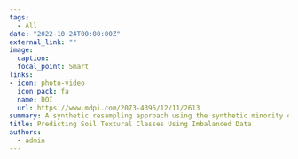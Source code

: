```yaml
---
tags:
  - All
date: "2022-10-24T00:00:00Z"
external_link: ""
image:
  caption: 
  focal_point: Smart
links:
- icon: photo-video
  icon_pack: fa
  name: DOI
  url: https://www.mdpi.com/2073-4395/12/11/2613
summary: A synthetic resampling approach using the synthetic minority oversampling technique was employed to make a balanced dataset from the original data. Bioclimatic and remotely sensed data, distance, and terrain attributes were used as environmental covariates to model and map soil textural classes. 
title: Predicting Soil Textural Classes Using Imbalanced Data
authors: 
  - admin
---
```

